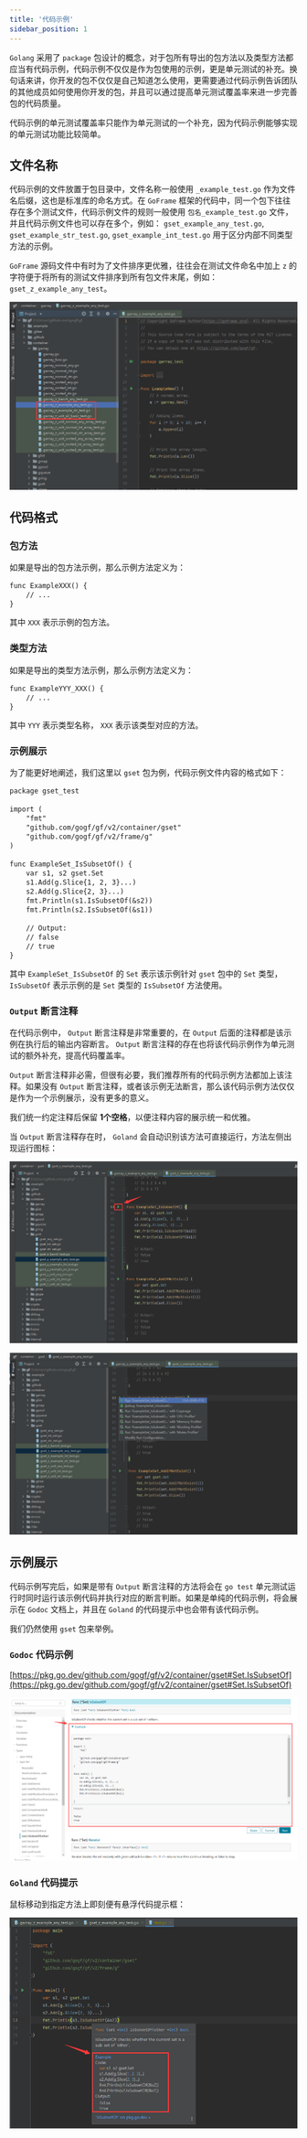 ```yaml
---
title: '代码示例'
sidebar_position: 1
---
```


`Golang` 采用了 `package` 包设计的概念，对于包所有导出的包方法以及类型方法都应当有代码示例，代码示例不仅仅是作为包使用的示例，更是单元测试的补充。换句话来讲，你开发的包不仅仅是自己知道怎么使用，更需要通过代码示例告诉团队的其他成员如何使用你开发的包，并且可以通过提高单元测试覆盖率来进一步完善包的代码质量。

代码示例的单元测试覆盖率只能作为单元测试的一个补充，因为代码示例能够实现的单元测试功能比较简单。

## 文件名称

代码示例的文件放置于包目录中，文件名称一般使用 `_example_test.go` 作为文件名后缀，这也是标准库的命名方式。在 `GoFrame` 框架的代码中，同一个包下往往存在多个测试文件，代码示例文件的规则一般使用 `包名_example_test.go` 文件，并且代码示例文件也可以存在多个，例如： `gset_example_any_test.go`, `gset_example_str_test.go`, `gset_example_int_test.go` 用于区分内部不同类型方法的示例。

`GoFrame` 源码文件中有时为了文件排序更优雅，往往会在测试文件命名中加上 `z` 的字符便于将所有的测试文件排序到所有包文件末尾，例如： `gset_z_example_any_test`。

![](/markdown/625a49d56a9b4ad856c17846abe1e087.png)

## 代码格式

### 包方法

如果是导出的包方法示例，那么示例方法定义为：

```
func ExampleXXX() {
    // ...
}
```

其中 `XXX` 表示示例的包方法。

### 类型方法

如果是导出的类型方法示例，那么示例方法定义为：

```
func ExampleYYY_XXX() {
    // ...
}
```

其中 `YYY` 表示类型名称， `XXX` 表示该类型对应的方法。

### 示例展示

为了能更好地阐述，我们这里以 `gset` 包为例，代码示例文件内容的格式如下：

```
package gset_test

import (
	"fmt"
	"github.com/gogf/gf/v2/container/gset"
	"github.com/gogf/gf/v2/frame/g"
)

func ExampleSet_IsSubsetOf() {
	var s1, s2 gset.Set
	s1.Add(g.Slice{1, 2, 3}...)
	s2.Add(g.Slice{2, 3}...)
	fmt.Println(s1.IsSubsetOf(&s2))
	fmt.Println(s2.IsSubsetOf(&s1))

	// Output:
	// false
	// true
}
```

其中 `ExampleSet_IsSubsetOf` 的 `Set` 表示该示例针对 `gset` 包中的 `Set` 类型， `IsSubsetOf` 表示示例的是 `Set` 类型的 `IsSubsetOf` 方法使用。

### `Output` 断言注释

在代码示例中， `Output` 断言注释是非常重要的，在 `Output` 后面的注释都是该示例在执行后的输出内容断言。 `Output` 断言注释的存在也将该代码示例作为单元测试的额外补充，提高代码覆盖率。

`Output` 断言注释非必需，但很有必要，我们推荐所有的代码示例方法都加上该注释。如果没有 `Output` 断言注释，或者该示例无法断言，那么该代码示例方法仅仅是作为一个示例展示，没有更多的意义。

我们统一约定注释后保留 **1个空格**，以便注释内容的展示统一和优雅。

当 `Output` 断言注释存在时， `Goland` 会自动识别该方法可直接运行，方法左侧出现运行图标：

![](/markdown/d4443d6356b2f31b5fd52cbedce343c5.png)

![](/markdown/370d6c4ccaed356adb4e504436c09970.png)

## 示例展示

代码示例写完后，如果是带有 `Output` 断言注释的方法将会在 `go test` 单元测试运行时同时运行该示例代码并执行对应的断言判断。如果是单纯的代码示例，将会展示在 `Godoc` 文档上，并且在 `Goland` 的代码提示中也会带有该代码示例。

我们仍然使用 `gset` 包来举例。

### `Godoc` 代码示例

[https://pkg.go.dev/github.com/gogf/gf/v2/container/gset#Set.IsSubsetOf](https://pkg.go.dev/github.com/gogf/gf/v2/container/gset#Set.IsSubsetOf)

![](/markdown/78399867609042ebfc8876b0fcbbb995.png)

### `Goland` 代码提示

鼠标移动到指定方法上即刻便有悬浮代码提示框：

![](/markdown/1e02629dfd88077a50207229236627c8.png)